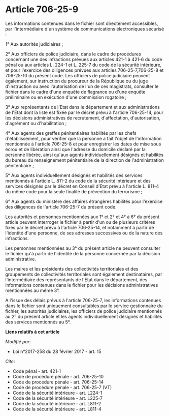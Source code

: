 # Article 706-25-9

Les informations contenues dans le fichier sont directement accessibles, par l'intermédiaire d'un système de communications
électroniques sécurisé : 

1° Aux autorités judiciaires ; 

2° Aux officiers de police judiciaire, dans le cadre de procédures concernant une des infractions prévues aux articles 421-1
à 421-6 du code pénal ou aux articles L. 224-1 et L. 225-7 du code de la sécurité intérieure, et pour l'exercice des
diligences prévues aux articles 706-25-7,706-25-8 et 706-25-10 du présent code. Les officiers de police judiciaire peuvent
également, sur instruction du procureur de la République ou du juge d'instruction ou avec l'autorisation de l'un de ces
magistrats, consulter le fichier dans le cadre d'une enquête de flagrance ou d'une enquête préliminaire ou en exécution d'une
commission rogatoire ; 

3° Aux représentants de l'Etat dans le département et aux administrations de l'Etat dont la liste est fixée par le décret
prévu à l'article 706-25-14, pour les décisions administratives de recrutement, d'affectation, d'autorisation, d'agrément ou
d'habilitation ; 

4° Aux agents des greffes pénitentiaires habilités par les chefs d'établissement, pour vérifier que la personne a fait
l'objet de l'information mentionnée à l'article 706-25-8 et pour enregistrer les dates de mise sous écrou et de libération
ainsi que l'adresse du domicile déclaré par la personne libérée, ainsi qu'aux agents individuellement désignés et habilités
du bureau du renseignement pénitentiaire de la direction de l'administration pénitentiaire ; 

5° Aux agents individuellement désignés et habilités des services mentionnés à l'article L. 811-2 du code de la sécurité
intérieure et des services désignés par le décret en Conseil d'Etat prévu à l'article L. 811-4 du même code pour la seule
finalité de prévention du terrorisme ; 

6° Aux agents du ministère des affaires étrangères habilités pour l'exercice des diligences de l'article 706-25-7 du présent
code. 

Les autorités et personnes mentionnées aux 1° et 2° et 4° à 6° du présent article peuvent interroger le fichier à partir d'un
ou de plusieurs critères fixés par le décret prévu à l'article 706-25-14, et notamment à partir de l'identité d'une personne,
de ses adresses successives ou de la nature des infractions. 

Les personnes mentionnées au 3° du présent article ne peuvent consulter le fichier qu'à partir de l'identité de la personne
concernée par la décision administrative. 

Les maires et les présidents des collectivités territoriales et des groupements de collectivités territoriales sont également
destinataires, par l'intermédiaire des représentants de l'Etat dans le département, des informations contenues dans le
fichier pour les décisions administratives mentionnées au même 3°. 

A l'issue des délais prévus à l'article 706-25-7, les informations contenues dans le fichier sont uniquement consultables par
le service gestionnaire du fichier, les autorités judiciaires, les officiers de police judiciaire mentionnés au 2° du présent
article et les agents individuellement désignés et habilités des services mentionnés au 5°.

**Liens relatifs à cet article**

_Modifié par_:

  - Loi n°2017-258 du 28 février 2017 - art. 15

_Cite_:

  - Code pénal - art. 421-1
  - Code de procédure pénale - art. 706-25-10
  - Code de procédure pénale - art. 706-25-14
  - Code de procédure pénale - art. 706-25-7 (VT)
  - Code de la sécurité intérieure - art. L224-1
  - Code de la sécurité intérieure - art. L225-7
  - Code de la sécurité intérieure - art. L811-2
  - Code de la sécurité intérieure - art. L811-4
